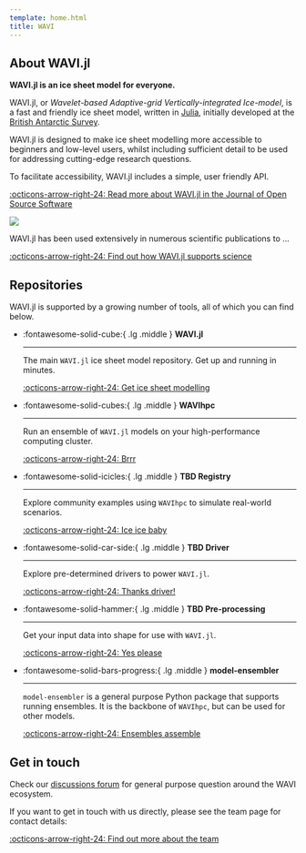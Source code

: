 ```yaml
---
template: home.html
title: WAVI
---
```


## About WAVI.jl

**WAVI.jl is an ice sheet model for everyone.**

WAVI.jl, or _Wavelet-based Adaptive-grid Vertically-integrated Ice-model_, is a fast and friendly ice
sheet model, written in [Julia](https://julialang.org/), initially developed at
the [British Antarctic Survey](https://www.bas.ac.uk/).

WAVI.jl is designed to make ice sheet modelling more accessible to beginners and low-level users,
whilst including sufficient detail to be used for addressing cutting-edge research questions.

To facilitate accessibility, WAVI.jl includes a simple, user friendly API.

[:octicons-arrow-right-24: Read more about WAVI.jl in the Journal of Open Source Software](https://joss.theoj.org/papers/10.21105/joss.05584)

![](https://raw.githubusercontent.com/RJArthern/WAVI.jl/refs/tags/v0.0.2/schematic_lores.png)

WAVI.jl has been used extensively in numerous scientific publications to ...

[:octicons-arrow-right-24: Find out how WAVI.jl supports science](publications.md)

## Repositories

WAVI.jl is supported by a growing number of tools, all of which you can find below.

<div class="grid cards" markdown>

-   :fontawesome-solid-cube:{ .lg .middle } __WAVI.jl__

    ---

    The main `WAVI.jl` ice sheet model repository. Get up
    and running in minutes.

    [:octicons-arrow-right-24: Get ice sheet modelling](https://github.com/RJArthern/WAVI.jl)

-   :fontawesome-solid-cubes:{ .lg .middle } __WAVIhpc__

    ---

    Run an ensemble of `WAVI.jl` models on your high-performance computing cluster.

    [:octicons-arrow-right-24: Brrr](https://github.com/alextbradley/WAVIhpc)

-   :fontawesome-solid-icicles:{ .lg .middle } __TBD Registry__

    ---

    Explore community examples using `WAVIhpc` to simulate real-world scenarios. 

    [:octicons-arrow-right-24: Ice ice baby](#)

-   :fontawesome-solid-car-side:{ .lg .middle } __TBD Driver__

    ---

    Explore pre-determined drivers to power `WAVI.jl`.

    [:octicons-arrow-right-24: Thanks driver!](#)

-   :fontawesome-solid-hammer:{ .lg .middle } __TBD Pre-processing__

    ---

    Get your input data into shape for use with `WAVI.jl`.

    [:octicons-arrow-right-24: Yes please](#)

-   :fontawesome-solid-bars-progress:{ .lg .middle } __model-ensembler__

    ---

    `model-ensembler` is a general purpose Python package that supports running ensembles. It is the
    backbone of `WAVIhpc`, but can be used for other models. 

    [:octicons-arrow-right-24: Ensembles assemble](https://github.com/environmental-forecasting/model-ensembler)

</div>

## Get in touch

Check our [discussions forum](https://github.com/orgs/WAVI-ice-sheet-model/discussions) for general purpose question around the WAVI ecosystem.

If you want to get in touch with us directly, please see the team page for contact details:


[:octicons-arrow-right-24: Find out more about the team](authors.md)
